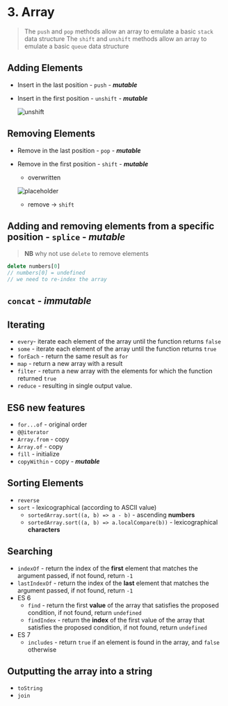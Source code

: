 # 3. Array

> The `push` and `pop` methods allow an array to emulate a basic `stack` data structure
> The `shift` and `unshift` methods allow an array to emulate a basic `queue` data structure

## Adding Elements

- Insert in the last position - `push` -  _**mutable**_
- Insert in the first position - `unshift` - **_mutable_**

    ![unshift](https://learning.oreilly.com/library/view/learning-javascript-data/9781788623872/assets/48d3e88c-c4f1-456f-8b3e-38f5fbf8d48a.png)

## Removing Elements 
- Remove in the last position - `pop` -  _**mutable**_
- Remove in the first position - `shift` -  _**mutable**_
    - overwritten
    
    ![placeholder](https://learning.oreilly.com/library/view/learning-javascript-data/9781788623872/assets/5b86a027-0f5a-42d2-a017-6e1c5f66c4e3.png)
    
    - remove -> `shift`

## Adding and removing elements from a specific position - `splice` - **_mutable_**

> **NB** why not use `delete` to remove elements
```js
delete numbers[0]
// numbers[0] = undefined
// we need to re-index the array
```
## `concat` - _**immutable**_
## Iterating

- `every`- iterate each element of the array until the function returns `false`
- `some` - iterate each element of the array until the function returns `true`
- `forEach` - return the same result as `for`
- `map` - return a new array with a result
- `filter` - return a new array with the elements for which the function returned `true`
- `reduce` -  resulting in single output value.

## ES6 new features
- `for...of` - original order
- `@@iterator`
- `Array.from` - copy
- `Array.of` - copy
- `fill` - initialize
- `copyWithin` - copy - _**mutable**_
## Sorting Elements

- `reverse`
- `sort` - lexicographical (according to ASCII value)
    - `sortedArray.sort((a, b) => a - b)` - ascending **numbers**
    - `sortedArray.sort((a, b) => a.localCompare(b))` - lexicographical **characters**
        
## Searching

- `indexOf` - return the index of the **first** element that matches the argument passed, if not found, return `-1`
- `lastIndexOf` - return the index of the **last** element that matches the argument passed, if not found, return `-1`
- ES 6
    - `find` - return the first **value** of the array that satisfies the proposed condition, if not found, return `undefined`
    - `findIndex` - return the **index** of the first value of the array that satisfies the proposed condition, if not found, return `undefined`
- ES 7
    - `includes` - return `true` if an element is found in the array, and `false` otherwise
        
## Outputting the array into a string
- `toString`
- `join`
